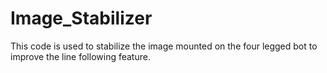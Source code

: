 # Image_Stabilizer
This code is used to stabilize the image mounted on the four legged bot to improve the line following feature.
